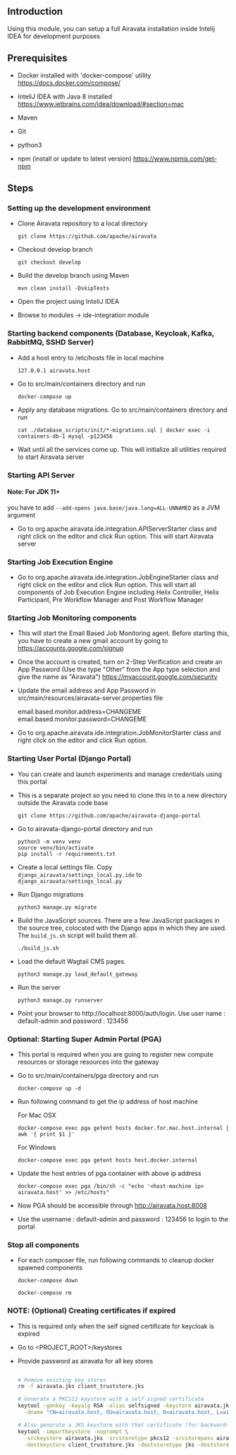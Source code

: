 ## Introduction 

Using this module, you can setup a full Airavata installation inside Intelij IDEA for development purposes

## Prerequisites

* Docker installed with 'docker-compose' utility
  https://docs.docker.com/compose/

* InteliJ IDEA with Java 8 installed
  https://www.jetbrains.com/idea/download/#section=mac

* Maven

* Git

* python3

* npm (install or update to latest version)
  https://www.npmjs.com/get-npm

## Steps

### Setting up the development environment

* Clone Airavata repository to a local directory

  ```
  git clone https://github.com/apache/airavata
  ```

* Checkout develop branch

  ```
  git checkout develop
  ```
* Build the develop branch using Maven

  ```
  mvn clean install -DskipTests
  ```
* Open the project using InteliJ IDEA

* Browse to modules -> ide-integration module

### Starting backend components (Database, Keycloak, Kafka, RabbitMQ, SSHD Server)

* Add a host entry to /etc/hosts file in local machine

  ```
  127.0.0.1 airavata.host
  ```

* Go to src/main/containers directory and run 

  ```
  docker-compose up
  ```

* Apply any database migrations. Go to src/main/containers directory and run

  ```
  cat ./database_scripts/init/*-migrations.sql | docker exec -i containers-db-1 mysql -p123456
  ```

* Wait until all the services come up. This will initialize all utilities required to start Airavata server

### Starting API Server

#### Note: For JDK 11+
you have to add ``--add-opens java.base/java.lang=ALL-UNNAMED`` as a JVM argument

* Go to org.apache.airavata.ide.integration.APIServerStarter class and right click on the editor and click Run option. This will start Airavata server

### Starting Job Execution Engine

* Go to org.apache.airavata.ide.integration.JobEngineStarter class and right click on the editor and click Run option. 
This will start all components of Job Execution Engine including Helix Controller, Helix Participant, Pre Workflow Manager and 
Post Workflow Manager

### Starting Job Monitoring components

* This will start the Email Based Job Monitoring agent. Before starting this, you have to create a new gmail account by going to 
https://accounts.google.com/signup

* Once the account is created, turn on 2-Step Verification and create an App Password (Use the type "Other" from the App type selection and give the name as "Airavata")
https://myaccount.google.com/security

* Update the email address and App Password in src/main/resources/airavata-server.properties file

  email.based.monitor.address=CHANGEME
  email.based.monitor.password=CHANGEME
  
* Go to org.apache.airavata.ide.integration.JobMonitorStarter class and right click on the editor and click Run option.

### Starting User Portal (Django Portal)

* You can create and launch experiments and manage credentials using this portal

* This is a separate project so you need to clone this in to a new directory outside the Airavata code base
  
  ```
  git clone https://github.com/apache/airavata-django-portal
  ```
  
* Go to airavata-django-portal directory and run 

  ```
  python3 -m venv venv
  source venv/bin/activate
  pip install -r requirements.txt
  ```
* Create a local settings file. Copy
      `django_airavata/settings_local.py.ide` to
      `django_airavata/settings_local.py` 

* Run Django migrations

    ```
    python3 manage.py migrate
    ```

*  Build the JavaScript sources. There are a few JavaScript packages in the source tree, colocated with the Django apps in which they are used. The `build_js.sh` script will build them all.

    ```
    ./build_js.sh
    ```

*  Load the default Wagtail CMS pages.

    ```
    python3 manage.py load_default_gateway
    ```

*  Run the server

    ```
    python3 manage.py runserver  
    ```
    
* Point your browser to http://localhost:8000/auth/login. Use user name : default-admin and password : 123456 

### Optional: Starting Super Admin Portal (PGA)

* This portal is required when you are going to register new compute resources or storage resources into the gateway

* Go to src/main/containers/pga directory and run 

  ```
  docker-compose up -d
  ```

* Run following command to get the ip address of host machine

  For Mac OSX  

  ```
  docker-compose exec pga getent hosts docker.for.mac.host.internal | awk '{ print $1 }'
  ```
  
  For Windows
  
  ```
  docker-compose exec pga getent hosts host.docker.internal
  ```

* Update the host entries of pga container with above ip address

  ```
  docker-compose exec pga /bin/sh -c "echo '<host-machine ip> airavata.host' >> /etc/hosts"
  ```

* Now PGA should be accessible through http://airavata.host:8008

* Use the username : default-admin and password : 123456 to login to the portal

### Stop all components

* For each composer file, run following commands to cleanup docker spawned components

  ```
  docker-compose down
  ```
 
  ```
  docker-compose rm
  ```
  
### NOTE: (Optional) Creating certificates if expired 
  
  * This is required only when the self signed certificate for keycloak is expired
  * Go to <PROJECT_ROOT>/keystores
  * Provide password as airavata for all key stores

    ```sh

    # Remove existing key stores
    rm -f airavata.jks client_truststore.jks

    # Generate a PKCS12 keystore with a self-signed certificate
    keytool -genkey -keyalg RSA -alias selfsigned -keystore airavata.jks -storetype pkcs12 -storepass airavata -validity 360 -keysize 2048 \
      -dname "CN=airavata.host, OU=airavata.host, O=airavata.host, L=airavata.host, ST=airavata.host, C=airavata.host"

    # Also generate a JKS keystore with that certificate (for backward-compatibility)
    keytool -importkeystore -noprompt \
      -srckeystore airavata.jks -srcstoretype pkcs12 -srcstorepass airavata \
      -destkeystore client_truststore.jks -deststoretype jks -deststorepass airavata

    ```
